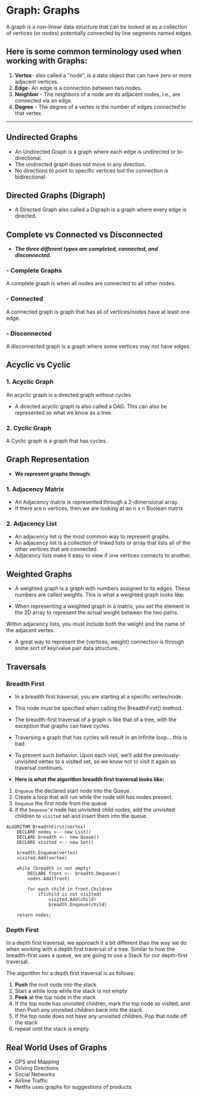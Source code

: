 # Graph: Graphs

A graph is a non-linear data structure that can be looked at as a collection of vertices (or nodes) potentially connected by line segments named edges.

## Here is some common terminology used when working with Graphs:

1. **Vertex**-  also called a "node", is a data object that can have zero or more adjacent vertices.
2. **Edge**- An edge is a connection between two nodes.
3. **Neighbor** - The neighbors of a node are its adjacent nodes, i.e., are connected via an edge.
4. **Degree** - The degree of a vertex is the number of edges connected to that vertex.

---
## Undirected Graphs

- An Undirected Graph is a graph where each edge is undirected or bi-directional. 
- The undirected graph does not move in any direction.
- No directions to point to specific vertices but the connection is bidirectional.


## Directed Graphs (Digraph)
- A Directed Graph also called a Digraph is a graph where every edge is directed.



## Complete vs Connected vs Disconnected
- ***The three different types are completed, connected, and disconnected.***

### - Complete Graphs
A complete graph is when all nodes are connected to all other nodes.

### - Connected
A connected graph is graph that has all of vertices/nodes have at least one edge.


### - Disconnected
A disconnected graph is a graph where some vertices may not have edges.

## Acyclic vs Cyclic

### 1. Acyclic Graph
An acyclic graph is a directed graph without cycles.

- A directed acyclic graph is also called a DAG. This can also be represented as what we know as a tree.

### 2. Cyclic Graph
A Cyclic graph is a graph that has cycles.

## Graph Representation
- **We represent graphs through:**

### 1. Adjacency Matrix
- An Adjacency matrix is represented through a 2-dimensional array. 
- If there are n vertices, then we are looking at an n x n Boolean matrix

### 2. Adjacency List

- An adjacency list is the most common way to represent graphs.
- An adjacency list is a collection of linked lists or array that lists all of the other vertices that are connected.
- Adjacency lists make it easy to view if one vertices connects to another.



## Weighted Graphs
- A weighted graph is a graph with numbers assigned to its edges. These numbers are called weights. This is what a weighted graph looks like:


- When representing a weighted graph in a matrix, you set the element in the 2D array to represent the actual weight between the two paths. 



Within adjacency lists, you must include both the weight and the name of the adjacent vertex.


- A great way to represent the {vertices, weight} connection is through some sort of key/value pair data structure.


## Traversals

### Breadth First
- In a breadth first traversal, you are starting at a specific vertex/node. 
- This node must be specified when calling the BreadthFirst() method. 
- The breadth-first traversal of a graph is like that of a tree, with the exception that graphs can have cycles. 
- Traversing a graph that has cycles will result in an infinite loop….this is bad. 
- To prevent such behavior. Upon each visit, we’ll add the previously-unvisited vertex to a visited set, so we know not to visit it again as traversal continues.


- **Here is what the algorithm breadth first traversal looks like:**

1. `Enqueue` the declared start node into the Queue.
2. Create a loop that will run while the node still has nodes present.
3. `Dequeue` the first node from the queue
4. if the `Dequeue‘d` node has unvisited child nodes, add the unvisited children to `visited` set and insert them into the queue.


```
ALGORITHM BreadthFirst(vertex)
    DECLARE nodes <-- new List()
    DECLARE breadth <-- new Queue()
    DECLARE visited <-- new Set()

    breadth.Enqueue(vertex)
    visited.Add(vertex)

    while (breadth is not empty)
        DECLARE front <-- breadth.Dequeue()
        nodes.Add(front)

        for each child in front.Children
            if(child is not visited)
                visited.Add(child)
                breadth.Enqueue(child)   

    return nodes;
```


### Depth First
In a depth first traversal, we approach it a bit different than the way we do when working with a depth first traversal of a tree. 
Similar to how the breadth-first uses a queue, we are going to use a Stack for our depth-first traversal.

The algorithm for a depth first traversal is as follows:

1. **Push** the root node into the stack
2. Start a while loop while the stack is not empty
3. **Peek** at the top node in the stack
4. If the top node has unvisited children, mark the top node as visited, and then Push any unvisited children back into the stack.
5. If the top node does not have any unvisited children, Pop that node off the stack
6. repeat until the stack is empty.

## Real World Uses of Graphs

- GPS and Mapping
- Driving Directions
- Social Networks
- Airline Traffic
- Netflix uses graphs for suggestions of products
